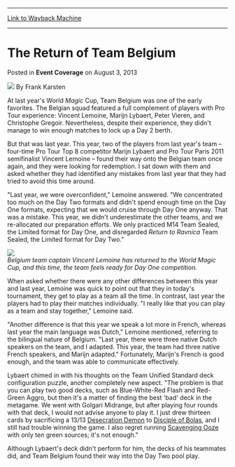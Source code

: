 
---
[Link to Wayback Machine](https://web.archive.org/web/20220816074241/https://magic.wizards.com/en/articles/archive/event-coverage/return-team-belgium-2013-08-03)

[_metadata_:author]:- "Frank Karsten"
[_metadata_:description]:- "At last year's World Magic Cup, Team Belgium was one of the early favorites. The Belgian squad featured a full complement of players with Pro Tour experience: Vincent Lemoine, Marijn Lybaert, Peter Vieren, and Christophe Gregoir. Nevertheless, despite their experience, they didn't manage to win enough matches to lock up a Day 2 berth. But that was last year."
[_metadata_:generator]:- "Drupal 7 (http://drupal.org)"
[_metadata_:node]:- "294001"
[_metadata_:publish_date]:- "2013-08-03"
[_metadata_:source]:- "div-main-content"
[_metadata_:title]:- "The Return of Team Belgium"
[_metadata_:wayback_capture_timestamp]:- "2022-08-16 07:42:41"
[_metadata_:wayback_raw_url]:- "https://web.archive.org/web/20220816074241id_/https://magic.wizards.com/en/articles/archive/event-coverage/return-team-belgium-2013-08-03"
[_metadata_:wayback_url]:- "https://magic.wizards.com/en/articles/archive/event-coverage/return-team-belgium-2013-08-03"
---


The Return of Team Belgium
==========================



 Posted in **Event Coverage**
 on August 3, 2013 






![](https://media.magic.wizards.com/styles/auth_small/public/images/person/authorpic_FrankKarsten.jpg)
By Frank Karsten











At last year's World *Magic* Cup, Team Belgium was one of the early favorites. The Belgian squad featured a full complement of players with Pro Tour experience: Vincent Lemoine, Marijn Lybaert, Peter Vieren, and Christophe Gregoir. Nevertheless, despite their experience, they didn't manage to win enough matches to lock up a Day 2 berth.


But that was last year. This year, two of the players from last year's team – four-time Pro Tour Top 8 competitor Marijn Lybaert and Pro Tour Paris 2011 semifinalist Vincent Lemoine – found their way onto the Belgian team once again, and they were looking for redemption. I sat down with them and asked whether they had identified any mistakes from last year that they had tried to avoid this time around.


"Last year, we were overconfident," Lemoine answered. "We concentrated too much on the Day Two formats and didn't spend enough time on the Day One formats, expecting that we would cruise through Day One anyway. That was a mistake. This year, we didn't underestimate the other teams, and we re-allocated our preparation efforts. We only practiced M14 Team Sealed, the Limited format for Day One, and disregarded *Return to Ravnica* Team Sealed, the Limited format for Day Two."


![](https://media.wizards.com/legacy/mtg/images/daily/events/wmc13/belgiumchamp.jpg)  
*Belgium team captain Vincent Lemoine has returned to the World *Magic* Cup, and this time, the team feels ready for Day One competition.* 

When asked whether there were any other differences between this year and last year, Lemoine was quick to point out that they in today's tournament, they get to play as a team all the time. In contrast, last year the players had to play their matches individually. "I really like that you can play as a team and stay together," Lemoine said.


"Another difference is that this year we speak a lot more in French, whereas last year the main language was Dutch," Lemoine mentioned, referring to the bilingual nature of Belgium. "Last year, there were three native Dutch speakers on the team, and I adapted. This year, the team had three native French speakers, and Marijn adapted." Fortunately, Marijn's French is good enough, and the team was able to communicate effectively.


Lybaert chimed in with his thoughts on the Team Unified Standard deck configuration puzzle, another completely new aspect. "The problem is that you can play two good decks, such as Blue-White-Red Flash and Red-Green Aggro, but then it's a matter of finding the best 'bad' deck in the metagame. We went with Golgari Midrange, but after playing four rounds with that deck, I would not advise anyone to play it. I just drew thirteen cards by sacrificing a 13/13 [Desecration Demon](https://gatherer.wizards.com/Pages/Card/Details.aspx?name=Desecration+Demon) to [Disciple of Bolas](https://gatherer.wizards.com/Pages/Card/Details.aspx?name=Disciple+of+Bolas), and I still had trouble winning the game. I also regret running [Scavenging Ooze](https://gatherer.wizards.com/Pages/Card/Details.aspx?name=Scavenging+Ooze) with only ten green sources; it's not enough."


Although Lybaert's deck didn't perform for him, the decks of his teammates did, and Team Belgium found their way into the Day Two pool play.







